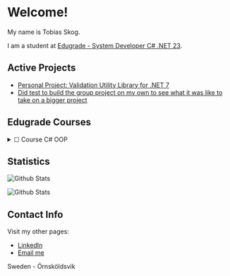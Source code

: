 # Welcome!

My name is Tobias Skog.

I am a student at [Edugrade - System Developer C# .NET 23](https://edugrade.com/yh-utbildning/it/systemutvecklarenet-med-ai-kompetens/).

## Active Projects

- [Personal Project: Validation Utility Library for .NET 7](https://github.com/TobiasSkog/ValidationUtility)
- [Did test to build the group project on my own to see what it was like to take on a bigger project](https://github.com/TobiasSkog/TestingSomeStuffWthGroupProject)

## Edugrade Courses

<details>
<summary>&#9744; Course C# OOP</summary>
  
- [x] [Labb 1 - Mitt första program](https://github.com/TobiasSkog/MyFirstProgram)
  - Uppgiften är väldigt enkelt och går i grunden ut på att testa grundläggande programmering i C# och använda Visual Studio. Du som har programmerat tidigare i C# kommer tycka att denna uppgift är väldigt enkel och har du programmerat i något annat språk tidigare kommer du troligen snabbt lista ut hur du löser denna uppgift.    

- [x] [Lab 2 - Schackbräde](https://github.com/TobiasSkog/ChessBoard)
  - Det här är den andra uppgiften i kursen och nu kommer du själv få tänka ut en struktur och ett programflöde
som löser uppgiften. Du kommer inte behöva använda speciellt avancerade flöden eller datatyper för att lösa uppgiften utan det
handlar snarare om att hitta en logisk lösning.   

- [x] [Lab 3 - Gissa numret](https://github.com/TobiasSkog/NumbersGame)
  - Nu är det dags att bygga ditt första riktiga program som faktiskt kan vara kul att använda - ett enklare spel! Det du ska skapa är ett rätt enkelt spel där användaren får gissa ett nummer. Användaren kommer få lite ledtrådar och den har ett begränsat antal försök på sig att gissa.

- [x] [Lab 4 - Felsökning](https://github.com/TobiasSkog/Debugging)
  - Denna uppgift handlar om att felsöka några olika program/kodavsnitt som vi tillhandahåller. Du ska hitta vad som är fel i dessa, korrigera felen och förklara vad som var fel i varje case.

- [x] [Lab 5 - Grunderna OOP](https://github.com/TobiasSkog/GrunderOOP)
  - Den första uppgiften i OOP är inte särskilt svår, du ska skapa en klass som räknar ut arean på en cirkel.

- [x] [Lab 6 - OOP Arv](https://github.com/TobiasSkog/OOPArv)
  - I denna uppgift kommer du öva på att använda arv inom objektorientering. Uppgiften handlar till stor del om att tänka ut en struktur för arv men också delvis om att implementera den i kod.

- [x] [Lab 7 - OOP Polymorphism](https://github.com/TobiasSkog/OOPPolymorphism)
  - I denna uppgift kommer du att öva på att använda polymorfism inom objektorienterad programmering. Uppgiften handlar till stor del om att tänka ut en struktur för polymorfism.

- [x] [Lab 8 - OOP Generic collections](https://github.com/TobiasSkog/OOPGenericCollections)
  - Denna labb handlar om att använda två vanliga generiska typer inom C#. Du kommer att skapa en klass och objekt utifrån den klassen som du sedan ska hantera genom Stack och List.

- [ ] [Lab 9 -Teorihandbok](https://github.com/TobiasSkog/TheoryHandbook)
  - Denna uppgift är rent teoretisk och du ska inte skriva någon kod. Uppgiften handlar i stället om att med egna ord beskriva exempelvis vad olika begrepp är. I kursplanen finns det flera kunskapsmål som handlar om att du ska ha teoretisk förståelse för flera saker inom kursens område och dessa testas genom denna uppgift. Lite som en tenta men utan tidspress och skrivkramp. 😉 Uppgiften heter Teorihandbok eftersom du i framtiden kan ha nytta av denna själv som ett referensmaterial. Du kan jobba med denna parallellt under hela kursen för att strukturera dina anteckningar.
 
 - [ ] [Lab 10 - Projekt i grupp]()
  - Projektet kommer att genomföras i grupp. Själva koden kommer ni skapa tillsammans och den kommer användas för att examinera OOP-kursen.
    
</details>

## Statistics

![Github Stats](https://github-readme-stats.vercel.app/api?username=TobiasSkog&layout=compact&show_icons=true&theme=shadow_red)

![Github Stats](https://github-readme-stats.vercel.app/api/top-langs/?username=TobiasSkog&layout=compact&theme=shadow_red)

## Contact Info

Visit my other pages:
- [LinkedIn](https://www.linkedin.com/in/TobiasSkog)
- [Email me](mailto:skoog.tobias@gmail.com)

Sweden - Örnsköldsvik
